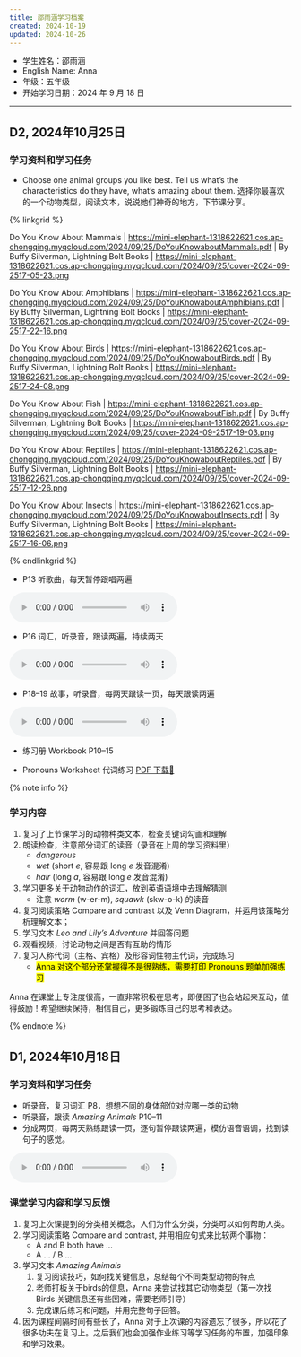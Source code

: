 ```yaml
---
title: 邵雨涵学习档案
created: 2024-10-19
updated: 2024-10-26
---
```


- 学生姓名：邵雨涵
- English Name: Anna
- 年级：五年级
- 开始学习日期：2024 年 9 月 18 日

---

## D2, 2024年10月25日

### 学习资料和学习任务

- Choose one animal groups you like best. Tell us what’s the characteristics do they have, what’s amazing about them. 选择你最喜欢的一个动物类型，阅读文本，说说她们神奇的地方，下节课分享。

{% linkgrid %}

Do You Know About Mammals | https://mini-elephant-1318622621.cos.ap-chongqing.myqcloud.com/2024/09/25/DoYouKnowaboutMammals.pdf | By Buffy Silverman, Lightning Bolt Books | https://mini-elephant-1318622621.cos.ap-chongqing.myqcloud.com/2024/09/25/cover-2024-09-2517-05-23.png

Do You Know About Amphibians | https://mini-elephant-1318622621.cos.ap-chongqing.myqcloud.com/2024/09/25/DoYouKnowaboutAmphibians.pdf | By Buffy Silverman, Lightning Bolt Books | https://mini-elephant-1318622621.cos.ap-chongqing.myqcloud.com/2024/09/25/cover-2024-09-2517-22-16.png

Do You Know About Birds | https://mini-elephant-1318622621.cos.ap-chongqing.myqcloud.com/2024/09/25/DoYouKnowaboutBirds.pdf | By Buffy Silverman, Lightning Bolt Books | https://mini-elephant-1318622621.cos.ap-chongqing.myqcloud.com/2024/09/25/cover-2024-09-2517-24-08.png

Do You Know About Fish | https://mini-elephant-1318622621.cos.ap-chongqing.myqcloud.com/2024/09/25/DoYouKnowaboutFish.pdf | By Buffy Silverman, Lightning Bolt Books | https://mini-elephant-1318622621.cos.ap-chongqing.myqcloud.com/2024/09/25/cover-2024-09-2517-19-03.png

Do You Know About Reptiles | https://mini-elephant-1318622621.cos.ap-chongqing.myqcloud.com/2024/09/25/DoYouKnowaboutReptiles.pdf | By Buffy Silverman, Lightning Bolt Books | https://mini-elephant-1318622621.cos.ap-chongqing.myqcloud.com/2024/09/25/cover-2024-09-2517-12-26.png

Do You Know About Insects | https://mini-elephant-1318622621.cos.ap-chongqing.myqcloud.com/2024/09/25/DoYouKnowaboutInsects.pdf | By Buffy Silverman, Lightning Bolt Books | https://mini-elephant-1318622621.cos.ap-chongqing.myqcloud.com/2024/09/25/cover-2024-09-2517-16-06.png

{% endlinkgrid %}

- P13 听歌曲，每天暂停跟唱两遍

<audio controls>
  <source src="https://mini-elephant-1318622621.cos.ap-chongqing.myqcloud.com/2024/10/26/OD2e_L2_Student_Book_Audio_1.04.mp3" type="audio/mp3">
</audio>

- P16 词汇，听录音，跟读两遍，持续两天

<audio controls>
  <source src="https://mini-elephant-1318622621.cos.ap-chongqing.myqcloud.com/2024/10/26/OD2e_L2_Student_Book_Audio_1.09.mp3" type="audio/mp3">
</audio>

- P18–19 故事，听录音，每两天跟读一页，每天跟读两遍

<audio controls>
  <source src="https://mini-elephant-1318622621.cos.ap-chongqing.myqcloud.com/2024/10/26/OD2e_L2_Student_Book_Audio_1.10.mp3" type="audio/mp3">
</audio>

- 练习册 Workbook P10–15

- Pronouns Worksheet 代词练习 [PDF 下载🔗](https://mini-elephant-1318622621.cos.ap-chongqing.myqcloud.com/2024/10/26/personal-pronouns-worksheet-ver-7.pdf)

{% note info %}

### 学习内容

1. 复习了上节课学习的动物种类文本，检查关键词勾画和理解
2. 朗读检查，注意部分词汇的读音（录音在上周的学习资料里）
	- *dangerous*
	- *wet* (short *e*, 容易跟 long *e* 发音混淆)
	- *hair* (long *a*, 容易跟 long *e* 发音混淆)
3. 学习更多关于动物动作的词汇，放到英语语境中去理解猜测
	- 注意 *worm* (w-er-m), *squawk* (skw-o-k) 的读音
4. 复习阅读策略 Compare and contrast 以及 Venn Diagram，并运用该策略分析理解文本；
5. 学习文本 *Leo and Lily’s Adventure* 并回答问题
6. 观看视频，讨论动物之间是否有互助的情形
7. 复习人称代词（主格、宾格）及形容词性物主代词，完成练习
	- <mark>Anna 对这个部分还掌握得不是很熟练，需要打印 Pronouns 题单加强练习</mark>

Anna 在课堂上专注度很高，一直非常积极在思考，即便困了也会站起来互动，值得鼓励！希望继续保持，相信自己，更多锻炼自己的思考和表达。

{% endnote %}

## D1, 2024年10月18日

### 学习资料和学习任务

- 听录音，复习词汇 P8，想想不同的身体部位对应哪一类的动物
- 听录音，跟读 *Amazing Animals* P10–11
- 分成两页，每两天熟练跟读一页，逐句暂停跟读两遍，模仿语音语调，找到读句子的感觉。
<audio controls>
  <source src="https://mini-elephant-1318622621.cos.ap-chongqing.myqcloud.com/2024/10/19/OD2e_L2_Student_Book_Audio_1.03.mp3" type="audio/mp3">
</audio>

### 课堂学习内容和学习反馈

1. 复习上次课提到的分类相关概念，人们为什么分类，分类可以如何帮助人类。
2. 学习阅读策略 Compare and contrast, 并用相应句式来比较两个事物：
	- A and B both have …
	- A … / B …
3. 学习文本 *Amazing Animals*
	1. 复习阅读技巧，如何找关键信息，总结每个不同类型动物的特点
	2. 老师打板关于birds的信息，Anna 来尝试找其它动物类型（第一次找 Birds 关键信息还有些困难，需要老师引导）
	3. 完成课后练习和问题，并用完整句子回答。
4. 因为课程间隔时间有些长了，Anna 对于上次课的内容遗忘了很多，所以花了很多功夫在复习上。之后我们也会加强作业练习等学习任务的布置，加强印象和学习效果。
